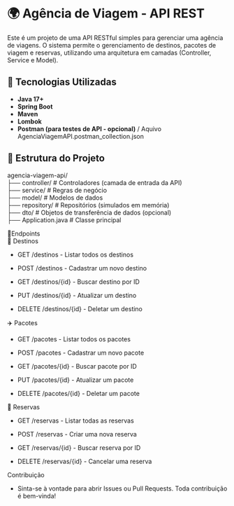 # 🌍 Agência de Viagem - API REST

Este é um projeto de uma API RESTful simples para gerenciar uma agência de viagens. O sistema permite o gerenciamento de destinos, pacotes de viagem e reservas, utilizando uma arquitetura em camadas (Controller, Service e Model).

## 🧱 Tecnologias Utilizadas

- **Java 17+**
- **Spring Boot**
- **Maven**
- **Lombok**
- **Postman (para testes de API - opcional)** / Aquivo AgenciaViagemAPI.postman_collection.json

## 📁 Estrutura do Projeto

agencia-viagem-api/
<br>├── controller/ # Controladores (camada de entrada da API)
<br>├── service/ # Regras de negócio
<br>├── model/ # Modelos de dados
<br>├── repository/ # Repositórios (simulados em memória)
<br>├── dto/ # Objetos de transferência de dados (opcional)
<br>├── Application.java # Classe principal


📌Endpoints
<br>🧭 Destinos
- GET /destinos - Listar todos os destinos

- POST /destinos - Cadastrar um novo destino

- GET /destinos/{id} - Buscar destino por ID

- PUT /destinos/{id} - Atualizar um destino

- DELETE /destinos/{id} - Deletar um destino


✈️ Pacotes
- GET /pacotes - Listar todos os pacotes

- POST /pacotes - Cadastrar um novo pacote

- GET /pacotes/{id} - Buscar pacote por ID

- PUT /pacotes/{id} - Atualizar um pacote

- DELETE /pacotes/{id} - Deletar um pacote


📑 Reservas
- GET /reservas - Listar todas as reservas

- POST /reservas - Criar uma nova reserva

- GET /reservas/{id} - Buscar reserva por ID

- DELETE /reservas/{id} - Cancelar uma reserva

Contribuição
- Sinta-se à vontade para abrir Issues ou Pull Requests. Toda contribuição é bem-vinda!

